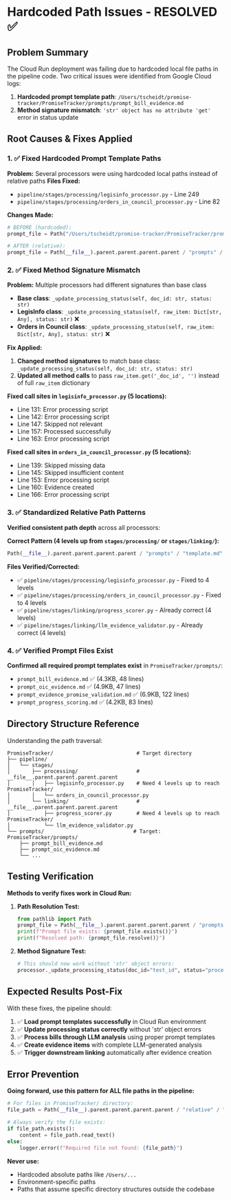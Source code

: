 # Hardcoded Path Issues - RESOLVED ✅

## Problem Summary
The Cloud Run deployment was failing due to hardcoded local file paths in the pipeline code. Two critical issues were identified from Google Cloud logs:

1. **Hardcoded prompt template path**: `/Users/tscheidt/promise-tracker/PromiseTracker/prompts/prompt_bill_evidence.md`
2. **Method signature mismatch**: `'str' object has no attribute 'get'` error in status update

## Root Causes & Fixes Applied

### 1. ✅ Fixed Hardcoded Prompt Template Paths
**Problem:** Several processors were using hardcoded local paths instead of relative paths
**Files Fixed:**
- `pipeline/stages/processing/legisinfo_processor.py` - Line 249
- `pipeline/stages/processing/orders_in_council_processor.py` - Line 82

**Changes Made:**
```python
# BEFORE (hardcoded):
prompt_file = Path("/Users/tscheidt/promise-tracker/PromiseTracker/prompts/prompt_bill_evidence.md")

# AFTER (relative):
prompt_file = Path(__file__).parent.parent.parent.parent / "prompts" / "prompt_bill_evidence.md"
```

### 2. ✅ Fixed Method Signature Mismatch
**Problem:** Multiple processors had different signatures than base class
- **Base class**: `_update_processing_status(self, doc_id: str, status: str)`
- **LegisInfo class**: `_update_processing_status(self, raw_item: Dict[str, Any], status: str)` ❌
- **Orders in Council class**: `_update_processing_status(self, raw_item: Dict[str, Any], status: str)` ❌

**Fix Applied:**
1. **Changed method signatures** to match base class: `_update_processing_status(self, doc_id: str, status: str)`
2. **Updated all method calls** to pass `raw_item.get('_doc_id', '')` instead of full `raw_item` dictionary

**Fixed call sites in `legisinfo_processor.py` (5 locations):**
   - Line 131: Error processing script
   - Line 142: Error processing script  
   - Line 147: Skipped not relevant
   - Line 157: Processed successfully
   - Line 163: Error processing script

**Fixed call sites in `orders_in_council_processor.py` (5 locations):**
   - Line 139: Skipped missing data
   - Line 145: Skipped insufficient content
   - Line 153: Error processing script
   - Line 160: Evidence created
   - Line 166: Error processing script

### 3. ✅ Standardized Relative Path Patterns
**Verified consistent path depth** across all processors:

**Correct Pattern (4 levels up from `stages/processing/` or `stages/linking/`):**
```python
Path(__file__).parent.parent.parent.parent / "prompts" / "template.md"
```

**Files Verified/Corrected:**
- ✅ `pipeline/stages/processing/legisinfo_processor.py` - Fixed to 4 levels
- ✅ `pipeline/stages/processing/orders_in_council_processor.py` - Fixed to 4 levels  
- ✅ `pipeline/stages/linking/progress_scorer.py` - Already correct (4 levels)
- ✅ `pipeline/stages/linking/llm_evidence_validator.py` - Already correct (4 levels)

### 4. ✅ Verified Prompt Files Exist
**Confirmed all required prompt templates exist** in `PromiseTracker/prompts/`:
- `prompt_bill_evidence.md` ✅ (4.3KB, 48 lines)
- `prompt_oic_evidence.md` ✅ (4.9KB, 47 lines)
- `prompt_evidence_promise_validation.md` ✅ (6.9KB, 122 lines)
- `prompt_progress_scoring.md` ✅ (4.2KB, 83 lines)

## Directory Structure Reference
Understanding the path traversal:
```
PromiseTracker/                           # Target directory
├── pipeline/
│   └── stages/
│       ├── processing/                   # __file__.parent.parent.parent.parent
│       │   ├── legisinfo_processor.py    # Need 4 levels up to reach PromiseTracker/
│       │   └── orders_in_council_processor.py
│       └── linking/                      # __file__.parent.parent.parent.parent  
│           ├── progress_scorer.py        # Need 4 levels up to reach PromiseTracker/
│           └── llm_evidence_validator.py
└── prompts/                             # Target: PromiseTracker/prompts/
    ├── prompt_bill_evidence.md
    ├── prompt_oic_evidence.md
    └── ...
```

## Testing Verification
**Methods to verify fixes work in Cloud Run:**

1. **Path Resolution Test:**
   ```python
   from pathlib import Path
   prompt_file = Path(__file__).parent.parent.parent.parent / "prompts" / "prompt_bill_evidence.md"
   print(f"Prompt file exists: {prompt_file.exists()}")
   print(f"Resolved path: {prompt_file.resolve()}")
   ```

2. **Method Signature Test:**
   ```python
   # This should now work without 'str' object errors:
   processor._update_processing_status(doc_id="test_id", status="processed")
   ```

## Expected Results Post-Fix
With these fixes, the pipeline should:
1. ✅ **Load prompt templates successfully** in Cloud Run environment
2. ✅ **Update processing status correctly** without 'str' object errors  
3. ✅ **Process bills through LLM analysis** using proper prompt templates
4. ✅ **Create evidence items** with complete LLM-generated analysis
5. ✅ **Trigger downstream linking** automatically after evidence creation

## Error Prevention
**Going forward, use this pattern for ALL file paths in the pipeline:**
```python
# For files in PromiseTracker/ directory:
file_path = Path(__file__).parent.parent.parent.parent / "relative" / "path" / "file.ext"

# Always verify the file exists:
if file_path.exists():
    content = file_path.read_text()
else:
    logger.error(f"Required file not found: {file_path}")
```

**Never use:**
- Hardcoded absolute paths like `/Users/...`
- Environment-specific paths
- Paths that assume specific directory structures outside the codebase 